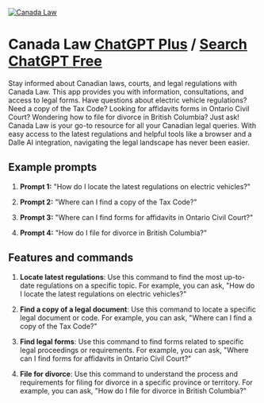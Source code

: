 
[![Canada Law](https://files.oaiusercontent.com/file-aUY3l01GJP37dWlaFf0Roy1J?se=2123-10-18T19%3A22%3A11Z&sp=r&sv=2021-08-06&sr=b&rscc=max-age%3D31536000%2C%20immutable&rscd=attachment%3B%20filename%3D026b7c4f-9657-4549-8b11-c9eb90297e3c.png&sig=4GKnsxn%2BjJgNSiiBvGrw7sdiQRgcDE1MLeud4uBcbVs%3D)](https://chat.openai.com/g/g-GvEkhlV6s-canada-law)

# Canada Law [ChatGPT Plus](https://chat.openai.com/g/g-GvEkhlV6s-canada-law) / [Search ChatGPT Free](https://gptcall.net/index.html#/?search=Canada%20Law)

Stay informed about Canadian laws, courts, and legal regulations with Canada Law. This app provides you with information, consultations, and access to legal forms. Have questions about electric vehicle regulations? Need a copy of the Tax Code? Looking for affidavits forms in Ontario Civil Court? Wondering how to file for divorce in British Columbia? Just ask! Canada Law is your go-to resource for all your Canadian legal queries. With easy access to the latest regulations and helpful tools like a browser and a Dalle AI integration, navigating the legal landscape has never been easier.

## Example prompts

1. **Prompt 1:** "How do I locate the latest regulations on electric vehicles?"

2. **Prompt 2:** "Where can I find a copy of the Tax Code?"

3. **Prompt 3:** "Where can I find forms for affidavits in Ontario Civil Court?"

4. **Prompt 4:** "How do I file for divorce in British Columbia?"

## Features and commands

1. **Locate latest regulations**: Use this command to find the most up-to-date regulations on a specific topic. For example, you can ask, "How do I locate the latest regulations on electric vehicles?"

2. **Find a copy of a legal document**: Use this command to locate a specific legal document or code. For example, you can ask, "Where can I find a copy of the Tax Code?"

3. **Find legal forms**: Use this command to find forms related to specific legal proceedings or requirements. For example, you can ask, "Where can I find forms for affidavits in Ontario Civil Court?"

4. **File for divorce**: Use this command to understand the process and requirements for filing for divorce in a specific province or territory. For example, you can ask, "How do I file for divorce in British Columbia?"


